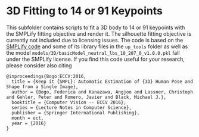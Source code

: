 # 3D Fitting to 14 or 91 Keypoints

This subfolder contains scripts to fit a 3D body to 14 or 91 keypoints with the
SMPLify fitting objective and render it. The silhouette fitting objective is
currently not included due to licensing issues. The code is based on the
[SMPLify code](http://smplify.is.tuebingen.mpg.de) and some of its library files
in the `up_tools` folder as well as the model
`models/3D/basicModel_neutral_lbs_10_207_0_v1.0.0.pkl` fall under the SMPLify
license. If you find this code useful for your research, please consider also
citing

```
@inproceedings{Bogo:ECCV:2016,
  title = {Keep it {SMPL}: Automatic Estimation of {3D} Human Pose and Shape from a Single Image},
  author = {Bogo, Federica and Kanazawa, Angjoo and Lassner, Christoph and Gehler, Peter and Romero, Javier and Black, Michael J.},
  booktitle = {Computer Vision -- ECCV 2016},
  series = {Lecture Notes in Computer Science},
  publisher = {Springer International Publishing},
  month = oct,
  year = {2016}
}
```
